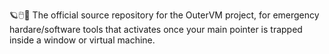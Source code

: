 🪐️🖱️💾️ The official source repository for the OuterVM project, for emergency hardare/software tools that activates once your main pointer is trapped inside a window or virtual machine.
